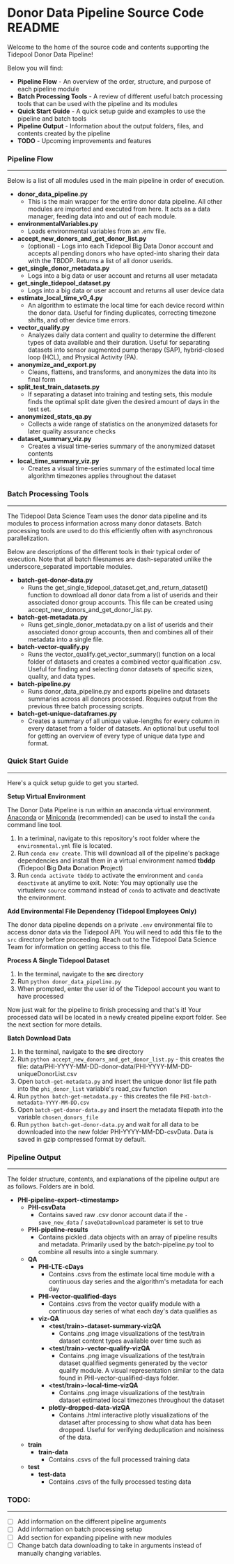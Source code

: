 # Donor Data Pipeline Source Code README

Welcome to the home of the source code and contents supporting the Tidepool Donor Data Pipeline! 

Below you will find:

* **Pipeline Flow** - An overview of the order, structure, and purpose of each pipeline module
* **Batch Processing Tools** - A review of different useful batch processing tools that can be used with the pipeline and its modules
* **Quick Start Guide** - A quick setup guide and examples to use the pipeline and batch tools
* **Pipeline Output** - Information about the output folders, files, and contents created by the pipeline
* **TODO** - Upcoming improvements and features
  


### Pipeline Flow

------

Below is a list of all modules used in the main pipeline in order of execution.

* **donor_data_pipeline.py**
  * This is the main wrapper for the entire donor data pipeline. All other modules are imported and executed from here. It acts as a data manager, feeding data into and out of each module.
* **environmentalVariables.py**
  * Loads environmental variables from an .env file.
* **accept_new_donors_and_get_donor_list.py**
  * (optional) - Logs into each Tidepool Big Data Donor account and accepts all pending donors who have opted-into sharing their data with the TBDDP. Returns a list of all donor userids. 
* **get_single_donor_metadata.py**
  * Logs into a big data or user account and returns all user metadata
* **get_single_tidepool_dataset.py**
  * Logs into a big data or user account and returns all user device data
* **estimate_local_time_v0_4.py**
  * An algorithm to estimate the local time for each device record within the donor data. Useful for finding duplicates, correcting timezone shifts, and other device time errors.
* **vector_qualify.py** 
  * Analyzes daily data content and quality to determine the different types of data available and their duration. Useful for separating datasets into sensor augmented pump therapy (SAP), hybrid-closed loop (HCL), and Physical Activity (PA).
* **anonymize_and_export.py** 
  * Cleans, flattens, and transforms, and anonymizes the data into its final form
* **split_test_train_datasets.py**
  * If separating a dataset into training and testing sets, this module finds the optimal split date given the desired amount of days in the test set.
* **anonymized_stats_qa.py**
  * Collects a wide range of statistics on the anonymized datasets for later quality assurance checks
* **dataset_summary_viz.py** 
  * Creates a visual time-series summary of the anonymized dataset contents
* **local_time_summary_viz.py** 
  * Creates a visual time-series summary of the estimated local time algorithm timezones applies throughout the dataset

### Batch Processing Tools

------

The Tidepool Data Science Team uses the donor data pipeline and its modules to process information across many donor datasets. Batch processing tools are used to do this efficiently often with asynchronous parallelization. 

Below are descriptions of the different tools in their typical order of execution. Note that all batch filesnames are dash-separated unlike the underscore_separated importable modules.

* **batch-get-donor-data.py**
  * Runs the get_single_tidepool_dataset.get_and_return_dataset() function to download all donor data from a list of userids and their associated donor group accounts. This file can be created using accept_new_donors_and_get_donor_list.py.  
* **batch-get-metadata.py**
  * Runs get_single_donor_metadata.py on a list of userids and their associated donor group accounts, then and combines all of their metadata into a single file.
* **batch-vector-qualify.py**
  - Runs the vector_qualify.get_vector_summary() function on a local folder of datasets and creates a combined vector qualification .csv. Useful for finding and selecting donor datasets of specific sizes, quality, and data types.
* **batch-pipeline.py**
  - Runs donor_data_pipeline.py and exports pipeline and datasets summaries across all donors processed. Requires output from the previous three batch processing scripts.
* **batch-get-unique-dataframes.py**
  * Creates a summary of all unique value-lengths for every column in every dataset from a folder of datasets. An optional but useful tool for getting an overview of every type of unique data type and format.

### Quick Start Guide

------

Here's a quick setup guide to get you started.

**Setup Virtual Environment** 

The Donor Data Pipeline is run within an anaconda virtual environment. [Anaconda](https://www.anaconda.com/distribution/) or [Miniconda](https://docs.conda.io/en/latest/miniconda.html) (recommended) can be used to install the `conda` command line tool.

1. In a teriminal, navigate to this repository's root folder where the `environmental.yml` file is located.
2. Run `conda env create`. This will download all of the pipeline's package dependencies and install them in a virtual environment named **tbddp** (**T**idepool **B**ig **D**ata **D**onation **P**roject)
3. Run `conda activate tbddp` to activate the environment and `conda deactivate` at anytime to exit. Note: You may optionally use the virtualenv `source` command instead of `conda` to activate and deactivate the environment.

**Add Environmental File Dependency (Tidepool Employees Only)**

The donor data pipeline depends on a private `.env` environmental file to access donor data via the Tidepool API. You will need to add this file to the `src` directory before proceeding. Reach out to the Tidepool Data Science Team for information on getting access to this file.

**Process A Single Tidepool Dataset**

1. In the terminal, navigate to the **src** directory
2. Run `python donor_data_pipeline.py`
3. When prompted, enter the user id of the Tidepool account you want to have processed
  

Now just wait for the pipeline to finish processing and that's it! Your processed data will be located in a newly created pipeline export folder. See the next section for more details.

**Batch Download Data**

1. In the terminal, navigate to the **src** directory
2. Run `python accept_new_donors_and_get_donor_list.py` - this creates the file: data/PHI-YYYY-MM-DD-donor-data/PHI-YYYY-MM-DD-uniqueDonorList.csv
3. Open `batch-get-metadata.py` and insert the unique donor list file path into the `phi_donor_list` variable's read_csv function
4. Run `python batch-get-metadata.py` - this creates the file `PHI-batch-metadata-YYYY-MM-DD.csv`
5. Open `batch-get-donor-data.py` and insert the metadata filepath into the variable `chosen_donors_file`
6. Run `python batch-get-donor-data.py` and wait for all data to be downloaded into the new folder PHI-YYYY-MM-DD-csvData. Data is saved in gzip compressed format by default.


### Pipeline Output

------

The folder structure, contents, and explanations of the pipeline output are as follows. Folders are in bold.

* **PHI-pipeline-export-\<timestamp>**
  * **PHI-csvData**
    * Contains saved raw .csv donor account data if the `-save_new_data` / `saveDataDownload` parameter is set to true 
  * **PHI-pipeline-results**
    * Contains pickled .data objects with an array of pipeline results and metadata. Primarily used by the batch-pipeline.py tool to combine all results into a single summary.
  * **QA**
    * **PHI-LTE-cDays**
      * Contains .csvs from the estimate local time module with a continuous day series and the algorithm's metadata for each day
    * **PHI-vector-qualified-days**
      * Contains .csvs from the vector qualify module with a continuous day series of what each day's data qualifies as
    * **viz-QA**
      * **\<test/train>-dataset-summary-vizQA**
        * Contains .png image visualizations of the test/train dataset content types available over time such as
      * **\<test/train>-vector-qualify-vizQA**
        * Contains .png image visualizations of the test/train dataset qualified segments generated by the vector qualify module. A visual representation similar to the data found in PHI-vector-qualified-days folder.
      * **\<test/train>-local-time-vizQA**
        * Contains .png image visualizations of the test/train dataset estimated local timezones throughout the dataset
      * **plotly-dropped-data-vizQA**
        * Contains .html interactive plotly visualizations of the dataset after processing to show what data has been dropped. Useful for verifying deduplication and noisiness of the data.
  * **train**
    * **train-data**
      * Contains .csvs of the full processed training data 
  * **test**
    * **test-data**
      * Contains .csvs of the fully processed testing data



### TODO:

------

- [ ] Add information on the different pipeline arguments
- [ ] Add information on batch processing setup
- [ ] Add section for expanding pipeline with new modules
- [ ] Change batch data downloading to take in arguments instead of manually changing variables.
